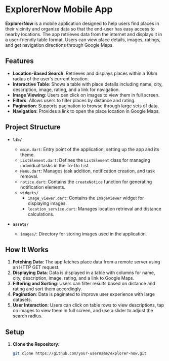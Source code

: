 # ExplorerNow Mobile App

**ExplorerNow** is a mobile application designed to help users find places in their vicinity and organize data so that the end-user has easy access to nearby locations. The app retrieves data from the internet and displays it in a user-friendly table format. Users can view place details, images, ratings, and get navigation directions through Google Maps.

## Features

- **Location-Based Search**: Retrieves and displays places within a 10km radius of the user's current location.
- **Interactive Table**: Shows a table with place details including name, city, description, image, rating, and a link for navigation.
- **Image Viewing**: Users can click on images to view them in full screen.
- **Filters**: Allows users to filter places by distance and rating.
- **Pagination**: Supports pagination to browse through large sets of data.
- **Navigation**: Provides a link to open the place location in Google Maps.

## Project Structure

- **`lib/`**
  - `main.dart`: Entry point of the application, setting up the app and its theme.
  - `ListElement.dart`: Defines the `ListElement` class for managing individual tasks in the To-Do List.
  - `Menu.dart`: Manages task addition, notification creation, and task removal.
  - `notice.dart`: Contains the `createNotice` function for generating notification elements.
  - `widgets/`
    - `image_viewer.dart`: Contains the `ImageViewer` widget for displaying images.
    - `location_service.dart`: Manages location retrieval and distance calculations.
  
- **`assets/`**
  - `images/`: Directory for storing images used in the application.

## How It Works

1. **Fetching Data**: The app fetches place data from a remote server using an HTTP GET request.
2. **Displaying Data**: Data is displayed in a table with columns for name, city, description, image, rating, and a link to Google Maps.
3. **Filtering and Sorting**: Users can filter results based on distance and rating and sort them accordingly.
4. **Pagination**: Data is paginated to improve user experience with large datasets.
5. **User Interaction**: Users can click on table rows to view descriptions, tap on images to view them in full screen, and use a slider to adjust the search radius.

## Setup

1. **Clone the Repository:**
   ```bash
   git clone https://github.com/your-username/explorer-now.git

